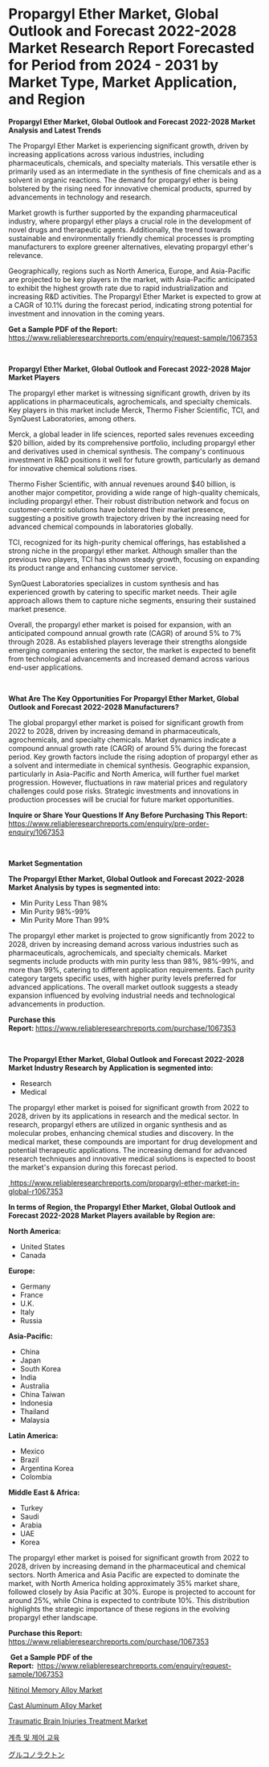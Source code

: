 <p><h1>Propargyl Ether Market, Global Outlook and Forecast 2022-2028 Market Research Report Forecasted for Period from 2024 -  2031 by Market Type, Market Application, and Region</h1></p><p><strong>Propargyl Ether Market, Global Outlook and Forecast 2022-2028 Market Analysis and Latest Trends</strong></p>
<p><p>The Propargyl Ether Market is experiencing significant growth, driven by increasing applications across various industries, including pharmaceuticals, chemicals, and specialty materials. This versatile ether is primarily used as an intermediate in the synthesis of fine chemicals and as a solvent in organic reactions. The demand for propargyl ether is being bolstered by the rising need for innovative chemical products, spurred by advancements in technology and research.</p><p>Market growth is further supported by the expanding pharmaceutical industry, where propargyl ether plays a crucial role in the development of novel drugs and therapeutic agents. Additionally, the trend towards sustainable and environmentally friendly chemical processes is prompting manufacturers to explore greener alternatives, elevating propargyl ether's relevance.</p><p>Geographically, regions such as North America, Europe, and Asia-Pacific are projected to be key players in the market, with Asia-Pacific anticipated to exhibit the highest growth rate due to rapid industrialization and increasing R&D activities. The Propargyl Ether Market is expected to grow at a CAGR of 10.1% during the forecast period, indicating strong potential for investment and innovation in the coming years.</p></p>
<p><strong>Get a Sample PDF of the Report:&nbsp;</strong> <a href="https://www.reliableresearchreports.com/enquiry/request-sample/1067353">https://www.reliableresearchreports.com/enquiry/request-sample/1067353</a></p>
<p>&nbsp;</p>
<p><strong>Propargyl Ether Market, Global Outlook and Forecast 2022-2028 Major Market Players</strong></p>
<p><p>The propargyl ether market is witnessing significant growth, driven by its applications in pharmaceuticals, agrochemicals, and specialty chemicals. Key players in this market include Merck, Thermo Fisher Scientific, TCI, and SynQuest Laboratories, among others.</p><p>Merck, a global leader in life sciences, reported sales revenues exceeding $20 billion, aided by its comprehensive portfolio, including propargyl ether and derivatives used in chemical synthesis. The company's continuous investment in R&D positions it well for future growth, particularly as demand for innovative chemical solutions rises.</p><p>Thermo Fisher Scientific, with annual revenues around $40 billion, is another major competitor, providing a wide range of high-quality chemicals, including propargyl ether. Their robust distribution network and focus on customer-centric solutions have bolstered their market presence, suggesting a positive growth trajectory driven by the increasing need for advanced chemical compounds in laboratories globally.</p><p>TCI, recognized for its high-purity chemical offerings, has established a strong niche in the propargyl ether market. Although smaller than the previous two players, TCI has shown steady growth, focusing on expanding its product range and enhancing customer service.</p><p>SynQuest Laboratories specializes in custom synthesis and has experienced growth by catering to specific market needs. Their agile approach allows them to capture niche segments, ensuring their sustained market presence.</p><p>Overall, the propargyl ether market is poised for expansion, with an anticipated compound annual growth rate (CAGR) of around 5% to 7% through 2028. As established players leverage their strengths alongside emerging companies entering the sector, the market is expected to benefit from technological advancements and increased demand across various end-user applications.</p></p>
<p>&nbsp;</p>
<p><strong>What Are The Key Opportunities For Propargyl Ether Market, Global Outlook and Forecast 2022-2028 Manufacturers?</strong></p>
<p><p>The global propargyl ether market is poised for significant growth from 2022 to 2028, driven by increasing demand in pharmaceuticals, agrochemicals, and specialty chemicals. Market dynamics indicate a compound annual growth rate (CAGR) of around 5% during the forecast period. Key growth factors include the rising adoption of propargyl ether as a solvent and intermediate in chemical synthesis. Geographic expansion, particularly in Asia-Pacific and North America, will further fuel market progression. However, fluctuations in raw material prices and regulatory challenges could pose risks. Strategic investments and innovations in production processes will be crucial for future market opportunities.</p></p>
<p><strong>Inquire or Share Your Questions If Any Before Purchasing This Report:</strong> <a href="https://www.reliableresearchreports.com/enquiry/pre-order-enquiry/1067353">https://www.reliableresearchreports.com/enquiry/pre-order-enquiry/1067353</a></p>
<p>&nbsp;</p>
<p><strong>Market Segmentation</strong></p>
<p><strong>The Propargyl Ether Market, Global Outlook and Forecast 2022-2028 Market Analysis by types is segmented into:</strong></p>
<p><ul><li>Min Purity Less Than 98%</li><li>Min Purity 98%-99%</li><li>Min Purity More Than 99%</li></ul></p>
<p><p>The propargyl ether market is projected to grow significantly from 2022 to 2028, driven by increasing demand across various industries such as pharmaceuticals, agrochemicals, and specialty chemicals. Market segments include products with min purity less than 98%, 98%-99%, and more than 99%, catering to different application requirements. Each purity category targets specific uses, with higher purity levels preferred for advanced applications. The overall market outlook suggests a steady expansion influenced by evolving industrial needs and technological advancements in production.</p></p>
<p><strong>Purchase this Report:&nbsp;</strong><a href="https://www.reliableresearchreports.com/purchase/1067353">https://www.reliableresearchreports.com/purchase/1067353</a></p>
<p>&nbsp;</p>
<p><strong>The Propargyl Ether Market, Global Outlook and Forecast 2022-2028 Market Industry Research by Application is segmented into:</strong></p>
<p><ul><li>Research</li><li>Medical</li></ul></p>
<p><p>The propargyl ether market is poised for significant growth from 2022 to 2028, driven by its applications in research and the medical sector. In research, propargyl ethers are utilized in organic synthesis and as molecular probes, enhancing chemical studies and discovery. In the medical market, these compounds are important for drug development and potential therapeutic applications. The increasing demand for advanced research techniques and innovative medical solutions is expected to boost the market's expansion during this forecast period.</p></p>
<p><a href="https://www.reliableresearchreports.com/propargyl-ether-market-in-global-r1067353">&nbsp;https://www.reliableresearchreports.com/propargyl-ether-market-in-global-r1067353</a></p>
<p><strong>In terms of Region, the Propargyl Ether Market, Global Outlook and Forecast 2022-2028 Market Players available by Region are:</strong></p>
<p>
    <p> <strong> North America: </strong>
        <ul>
            <li>United States</li>
            <li>Canada</li>
        </ul>
        </p> 
    <p> <strong> Europe: </strong>
        <ul>
            <li>Germany</li>
            <li>France</li>
            <li>U.K.</li>
            <li>Italy</li>
            <li>Russia</li>
        </ul>
        </p> 
    <p> <strong> Asia-Pacific: </strong>
        <ul>
            <li>China</li>
            <li>Japan</li>
            <li>South Korea</li>
            <li>India</li>
            <li>Australia</li>
            <li>China Taiwan</li>
            <li>Indonesia</li>
            <li>Thailand</li>
            <li>Malaysia</li>
        </ul>
        </p> 
    <p> <strong> Latin America: </strong>
        <ul>
            <li>Mexico</li>
            <li>Brazil</li>
            <li>Argentina Korea</li>
            <li>Colombia</li>
        </ul>
        </p> 
    <p> <strong> Middle East & Africa: </strong>
        <ul>
            <li>Turkey</li>
            <li>Saudi</li>
            <li>Arabia</li>
            <li>UAE</li>
            <li>Korea</li>
        </ul>
    </p>
    </p>
<p><p>The propargyl ether market is poised for significant growth from 2022 to 2028, driven by increasing demand in the pharmaceutical and chemical sectors. North America and Asia Pacific are expected to dominate the market, with North America holding approximately 35% market share, followed closely by Asia Pacific at 30%. Europe is projected to account for around 25%, while China is expected to contribute 10%. This distribution highlights the strategic importance of these regions in the evolving propargyl ether landscape.</p></p>
<p><strong>Purchase this Report: </strong><a href="https://www.reliableresearchreports.com/purchase/1067353">https://www.reliableresearchreports.com/purchase/1067353</a></p>
<p>&nbsp;<strong>Get a Sample PDF of the Report:&nbsp;&nbsp;</strong><a href="https://www.reliableresearchreports.com/enquiry/request-sample/1067353">https://www.reliableresearchreports.com/enquiry/request-sample/1067353</a></p>
<p><strong></strong></p>
<p><p><a href="https://medium.com/@ruth.macdonald08580/emerging-trends-in-nitinol-memory-alloy-market-global-outlook-and-future-prospects-from-2024-26f96a109918">Nitinol Memory Alloy Market</a></p><p><a href="https://medium.com/@ruth.macdonald08580/future-ready-strategic-insights-into-the-global-cast-aluminum-alloy-market-2024-2031-325b990002ff">Cast Aluminum Alloy Market</a></p><p><a href="https://www.linkedin.com/pulse/insights-traumatic-brain-injuries-treatment-industry-market-zujef?trackingId=ASKbyBFlR9uf1%2Fb4CfUd9Q%3D%3D">Traumatic Brain Injuries Treatment Market</a></p><p><a href="https://medium.com/@coremtymerich56566/%EA%B3%84%EC%B8%A1-%EB%B0%8F-%EC%A0%9C%EC%96%B4-%EA%B5%90%EC%9C%A1-%EC%8B%9C%EC%9E%A5-%EB%A7%A4%ED%95%91-%ED%8A%B8%EB%A0%8C%EB%93%9C-%EB%8F%84%EC%A0%84-%EA%B3%BC%EC%A0%9C-%EB%B0%8F-%ED%98%81%EC%8B%A0-2024-2031-51d04106c897">계측 및 제어 교육</a></p><p><a href="https://medium.com/@mayeuwjvassey/%E3%82%B0%E3%83%AB%E3%82%B3%E3%83%8E%E3%83%A9%E3%82%AF%E3%83%88%E3%83%B3%E5%B8%82%E5%A0%B4-%E3%82%B0%E3%83%AD%E3%83%BC%E3%83%90%E3%83%AB%E3%81%8A%E3%82%88%E3%81%B3%E5%9C%B0%E5%9F%9F%E5%88%A5%E5%88%86%E6%9E%90-%E5%9C%B0%E5%9F%9F-%E5%9B%BD%E3%83%AC%E3%83%99%E3%83%AB%E3%81%AE%E5%88%86%E6%9E%90-%E3%81%8A%E3%82%88%E3%81%B3%E7%AB%B6%E4%BA%89%E3%83%A9%E3%83%B3%E3%83%89%E3%82%B9%E3%82%B1%E3%83%BC%E3%83%97%E3%81%AB%E7%84%A6%E7%82%B9%E3%82%92%E5%BD%93%E3%81%A6%E3%82%8B-5be769dbd6d2">グルコノラクトン</a></p></p>